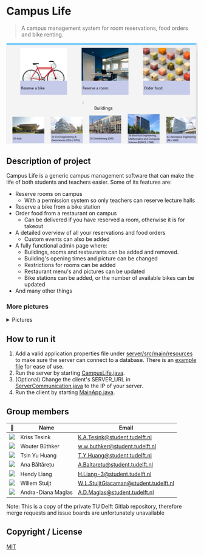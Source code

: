 ﻿# Campus Life

> A campus management system for room reservations, food orders and bike renting.


![](docs/Pictures/Main.png)


## Description of project

Campus Life is a generic campus management software that can make the life of both students and teachers easier.
Some of its features are:
* Reserve rooms on campus
  * With a permission system so only teachers can reserve lecture halls
* Reserve a bike from a bike station
* Order food from a restaurant on campus
  * Can be delivered if you have reserved a room, otherwise it is for takeout
* A detailed overview of all your reservations and food orders
  * Custom events can also be added
* A fully functional admin page where:
  * Buildings, rooms and restaurants can be added and removed.
  * Building's opening times and picture can be changed
  * Restrictions for rooms can be added
  * Restaurant menu's and pictures can be updated
  * Bike stations can be added, or the number of available bikes can be updated
* And many other things

### More pictures
<details>
    <summary>Pictures</summary> 
    
   ![](docs/Pictures/Building.png)
    ![](docs/Pictures/Rooms.png)
    ![](docs/Pictures/ReserveRoom.png)
    ![](docs/Pictures/EditBuilding.png)
    ![](docs/Pictures/UserPermissions.png)
</details>

## How to run it
1. Add a valid application.properties file under [server/src/main/resources](server/src/main/resources) to make sure the server can connect to a database. There is an [example file](server/src/main/resources/application.properties.example) for ease of use.
2. Run the server by starting [CampusLife.java](server/src/main/java/nl/tudelft/oopp/demo/CampusLife.java).
3. (Optional) Change the client's SERVER_URL in [ServerCommunication.java](client/src/main/java/nl/tudelft/oopp/demo/communication/ServerCommunication.java) to the IP of your server.
4. Run the client by starting [MainApp.java](client/src/main/java/nl/tudelft/oopp/demo/MainApp.java).


## Group members

| 📸 | Name | Email |
|---|---|---|
| ![](https://gitlab.ewi.tudelft.nl/uploads/-/system/user/avatar/2540/avatar.png?width=400) | Kriss Tesink | K.A.Tesink@student.tudelft.nl |
| ![](https://gitlab.ewi.tudelft.nl/uploads/-/system/user/avatar/2659/avatar.png?width=400) | Wouter Büthker | w.w.buthker@student.tudelft.nl |
| ![](https://eu.ui-avatars.com/api/?name=OOPP&length=4&size=200&color=DDD&background=777&font-size=0.325) | Tsin Yu Huang | T.Y.Huang@student.tudelft.nl |
| ![](https://gitlab.ewi.tudelft.nl/uploads/-/system/user/avatar/2523/avatar.png?width=400) | Ana Băltărețu | A.Baltaretu@student.tudelft.nl |
| ![](https://gitlab.ewi.tudelft.nl/uploads/-/system/user/avatar/2570/avatar.png?width=400) | Hendy Liang | H.Liang-3@student.tudelft.nl |
| ![](https://gitlab.ewi.tudelft.nl/uploads/-/system/user/avatar/2487/avatar.png?width=400) | Willem Stuijt | W.L.StuijtGiacaman@student.tudelft.nl |
| ![](https://gitlab.ewi.tudelft.nl/uploads/-/system/user/avatar/2556/avatar.png?width=400) | Andra-Diana Maglas | A.D.Maglas@student.tudelft.nl |



Note: This is a copy of the private TU Delft Gitlab repository, therefore merge requests and issue boards are unfortunately unavailable

## Copyright / License
[MIT](LICENSE)
